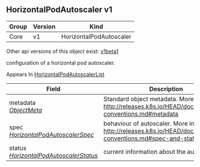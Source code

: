 ## HorizontalPodAutoscaler v1

Group        | Version     | Kind
------------ | ---------- | -----------
Core | v1 | HorizontalPodAutoscaler

<aside class="notice">Other api versions of this object exist: <a href="#horizontalpodautoscaler-v1beta1">v1beta1</a> </aside>

configuration of a horizontal pod autoscaler.

<aside class="notice">
Appears In  <a href="#horizontalpodautoscalerlist-v1">HorizontalPodAutoscalerList</a> </aside>

Field        | Description
------------ | -----------
metadata <br /> *[ObjectMeta](#objectmeta-v1)*  | Standard object metadata. More info: http://releases.k8s.io/HEAD/docs/devel/api-conventions.md#metadata
spec <br /> *[HorizontalPodAutoscalerSpec](#horizontalpodautoscalerspec-v1)*  | behaviour of autoscaler. More info: http://releases.k8s.io/HEAD/docs/devel/api-conventions.md#spec-and-status.
status <br /> *[HorizontalPodAutoscalerStatus](#horizontalpodautoscalerstatus-v1)*  | current information about the autoscaler.

